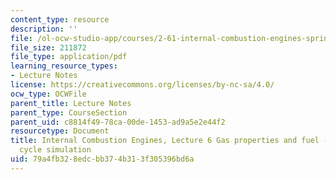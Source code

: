 ```yaml
---
content_type: resource
description: ''
file: /ol-ocw-studio-app/courses/2-61-internal-combustion-engines-spring-2017/79a4fb328edcbb374b313f305396bd6a_MIT2_61S17_lec6.pdf
file_size: 211872
file_type: application/pdf
learning_resource_types:
- Lecture Notes
license: https://creativecommons.org/licenses/by-nc-sa/4.0/
ocw_type: OCWFile
parent_title: Lecture Notes
parent_type: CourseSection
parent_uid: c8814f49-78ca-00de-1453-ad9a5e2e44f2
resourcetype: Document
title: Internal Combustion Engines, Lecture 6 Gas properties and fuel - air cycle;
  cycle simulation
uid: 79a4fb32-8edc-bb37-4b31-3f305396bd6a
---
```

